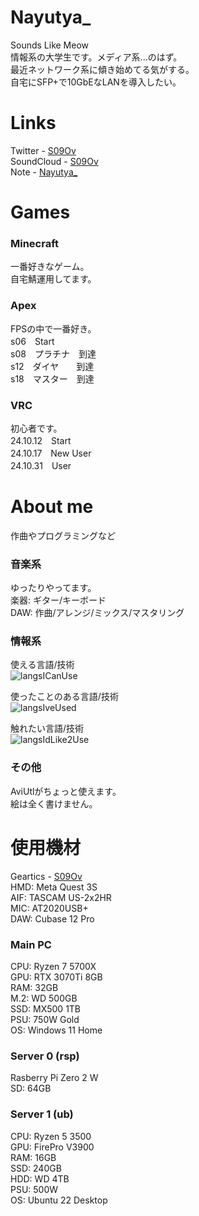 # Nayutya_  
Sounds Like Meow  
情報系の大学生です。メディア系...のはず。  
最近ネットワーク系に傾き始めてる気がする。  
自宅にSFP+で10GbEなLANを導入したい。  
  

# Links
Twitter - [S09Ov](https://x.com/S09Ov)  
SoundCloud - [S09Ov](https://soundcloud.com/s09ov)    
Note - [Nayutya_](https://note.com/nayutya_)  
  

# Games  
### Minecraft  
一番好きなゲーム。  
自宅鯖運用してます。  

### Apex  
FPSの中で一番好き。  
s06　Start  
s08　プラチナ　到達  
s12　ダイヤ　　到達  
s18　マスター　到達  

### VRC  
初心者です。  
24.10.12　Start  
24.10.17　New User  
24.10.31　User  
  

# About me
作曲やプログラミングなど  

### 音楽系  
ゆったりやってます。  
楽器: ギター/キーボード  
DAW: 作曲/アレンジ/ミックス/マスタリング  

### 情報系  
使える言語/技術  
![langsICanUse](https://skillicons.dev/icons?theme=dark&perline=7&i=python,c,java,_,_,_,_,git,github)  

使ったことのある言語/技術  
![langsIveUsed](https://skillicons.dev/icons?theme=dark&perline=7&i=cpp,cs,html,css,js,sqlite,_,unity,opencv,androidstudio,docker,aws)  

触れたい言語/技術  
![langsIdLike2Use](https://skillicons.dev/icons?theme=dark&perline=7&i=php,rust,go,ts,_,_,_,unrealengine,blender,react,kubernetes)  

### その他
AviUtlがちょっと使えます。  
絵は全く書けません。  
  

# 使用機材
Geartics - [S09Ov](https://www.geartics.com/S09Ov)  
HMD: Meta Quest 3S  
AIF: TASCAM US-2x2HR  
MIC: AT2020USB+  
DAW: Cubase 12 Pro

### Main PC
CPU: Ryzen 7 5700X  
GPU: RTX 3070Ti 8GB  
RAM: 32GB  
M.2: WD 500GB  
SSD: MX500 1TB  
PSU: 750W Gold  
OS: Windows 11 Home  

### Server 0 (rsp)
Rasberry Pi Zero 2 W  
SD: 64GB  

### Server 1 (ub)
CPU: Ryzen 5 3500  
GPU: FirePro V3900  
RAM: 16GB  
SSD: 240GB  
HDD: WD 4TB  
PSU: 500W  
OS: Ubuntu 22 Desktop  
